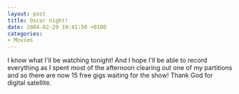 ```yaml
---
layout: post
title: Oscar night!
date: 2004-02-29 19:41:50 +0100
categories:
- Movies
---
```

I know what I'll be watching tonight! And I hope I'll be able to record everything as I spent most of the afternoon clearing out one of my partitions and so there are now 15 free gigs waiting for the show! Thank God for digital satellite.

